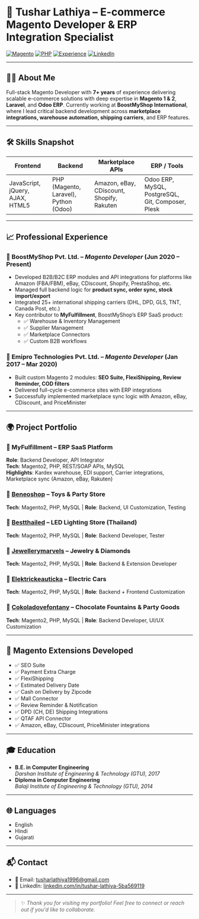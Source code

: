 # 🔧 Tushar Lathiya – E-commerce Magento Developer & ERP Integration Specialist

[![Magento](https://img.shields.io/badge/Magento-Expert-orange)](https://magento.com/)
[![PHP](https://img.shields.io/badge/PHP-7%2B-blue)](https://www.php.net/)
[![Experience](https://img.shields.io/badge/Experience-7+_years-brightgreen)](#)
[![LinkedIn](https://img.shields.io/badge/LinkedIn-Tushar_Lathiya-blue?logo=linkedin)](https://www.linkedin.com/in/tushar-lathiya-5ba569119)

---

## 🧑‍💻 About Me

Full-stack Magento Developer with **7+ years** of experience delivering scalable e-commerce solutions with deep expertise in **Magento 1 & 2**, **Laravel**, and **Odoo ERP**. Currently working at **BoostMyShop International**, where I lead critical backend development across **marketplace integrations, warehouse automation, shipping carriers**, and ERP features.

---

## 🛠️ Skills Snapshot

| Frontend         | Backend                  | Marketplace APIs            | ERP / Tools           |
|------------------|---------------------------|------------------------------|------------------------|
| JavaScript, jQuery, AJAX, HTML5 | PHP (Magento, Laravel), Python (Odoo) | Amazon, eBay, CDiscount, Shopify, Rakuten | Odoo ERP, MySQL, PostgreSQL, Git, Composer, Plesk |

---

## 📈 Professional Experience

### 🏢 BoostMyShop Pvt. Ltd. – *Magento Developer* (Jun 2020 – Present)

- Developed B2B/B2C ERP modules and API integrations for platforms like Amazon (FBA/FBM), eBay, CDiscount, Shopify, PrestaShop, etc.
- Managed full backend logic for **product sync, order sync, stock import/export**
- Integrated 25+ international shipping carriers (DHL, DPD, GLS, TNT, Canada Post, etc.)
- Key contributor to **MyFulfillment**, BoostMyShop’s ERP SaaS product:
  - ✅ Warehouse & Inventory Management
  - ✅ Supplier Management
  - ✅ Marketplace Connectors
  - ✅ Custom B2B workflows

### 🏢 Emipro Technologies Pvt. Ltd. – *Magento Developer* (Jan 2017 – Mar 2020)

- Built custom Magento 2 modules: **SEO Suite, FlexiShipping, Review Reminder, COD filters**
- Delivered full-cycle e-commerce sites with ERP integrations
- Successfully implemented marketplace sync logic with Amazon, eBay, CDiscount, and PriceMinister

---

## 🌍 Project Portfolio

### 🔹 MyFulfillment – ERP SaaS Platform  
**Role**: Backend Developer, API Integrator  
**Tech**: Magento2, PHP, REST/SOAP APIs, MySQL  
**Highlights**: Kardex warehouse, EDI support, Carrier integrations, Marketplace sync (Amazon, eBay, Rakuten)

### 🔹 [Beneoshop](https://www.beneoshop.com) – Toys & Party Store  
**Tech**: Magento2, PHP, MySQL | **Role**: Backend, UI Customization, Testing

### 🔹 [Bestthailed](https://www.bestthailed.com) – LED Lighting Store (Thailand)  
**Tech**: Magento2, PHP, MySQL | **Role**: Backend Developer, Tester

### 🔹 [Jewellerymarvels](https://www.jewelmarvels.com) – Jewelry & Diamonds  
**Tech**: Magento2, PHP, MySQL | **Role**: Backend & Extension Developer

### 🔹 [Elektrickeauticka](https://www.elektrickeauticka.sk) – Electric Cars  
**Tech**: Magento2, PHP, MySQL | **Role**: Backend + Frontend Customization

### 🔹 [Cokoladovefontany](https://www.cokoladovefontany.sk) – Chocolate Fountains & Party Goods  
**Tech**: Magento2, PHP, MySQL | **Role**: Backend Developer, UI/UX Customization

---

## 🔌 Magento Extensions Developed

- ✅ SEO Suite
- ✅ Payment Extra Charge
- ✅ FlexiShipping
- ✅ Estimated Delivery Date
- ✅ Cash on Delivery by Zipcode
- ✅ Mall Connector
- ✅ Review Reminder & Notification
- ✅ DPD (CH, DE) Shipping Integrations
- ✅ QTAF API Connector
- ✅ Amazon, eBay, CDiscount, PriceMinister integrations

---

## 🎓 Education

- **B.E. in Computer Engineering**  
  *Darshan Institute of Engineering & Technology (GTU), 2017*
- **Diploma in Computer Engineering**  
  *Balaji Institute of Engineering & Technology (GTU), 2014*

---

## 🌐 Languages

- English  
- Hindi  
- Gujarati  

---

## 📬 Contact

- 📧 Email: [tusharlathiya1996@gmail.com](mailto:tusharlathiya1996@gmail.com)  
- 🔗 LinkedIn: [linkedin.com/in/tushar-lathiya-5ba569119](https://www.linkedin.com/in/tushar-lathiya-5ba569119)

---

> ✨ *Thank you for visiting my portfolio! Feel free to connect or reach out if you'd like to collaborate.*

